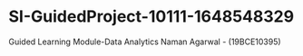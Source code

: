 # SI-GuidedProject-10111-1648548329
Guided Learning Module-Data Analytics
Naman Agarwal - (19BCE10395)
